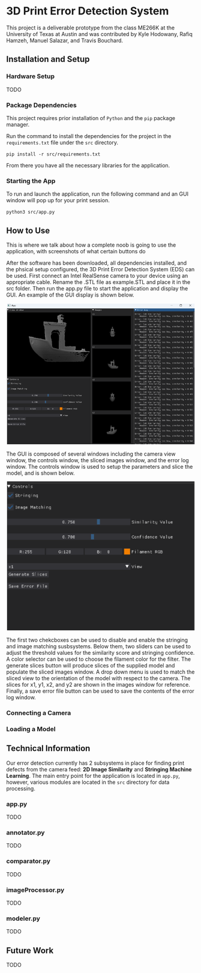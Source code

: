 # 3D Print Error Detection System

This project is a deliverable prototype from the class ME266K at the University of Texas at Austin and was contributed by Kyle Hodowany, Rafiq Hamzeh, Manuel Salazar, and Travis Bouchard.

## Installation and Setup

### Hardware Setup
TODO
### Package Dependencies
This project requires prior installation of `Python` and the `pip` package manager. 

Run the command to install the dependencies for the project in the `requirements.txt` file under the `src` directory.
```
pip install -r src/requirements.txt
```
From there you have all the necessary libraries for the application.

### Starting the App
To run and launch the application, run the following command and an GUI window will pop up for your print session.
```
python3 src/app.py
```

## How to Use

This is where we talk about how a complete noob is going to use the application, with screenshots of what certain buttons do

After the software has been downloaded, all dependencies installed, and the phsical setup configured, the 3D Print Error Detection System (EDS) can be used. First connect an Intel RealSense camera to your device using an appropriate cable. Rename the .STL file as example.STL and place it in the src folder. Then run the app.py file to start the application and display the GUI. An example of the GUI display is shown below.

<p align="center">
  <img src="docRes/GUI Full Image.png" alt="GUI Full Image" width="500" height="auto"/>
</p>

The GUI is composed of several windows including the camera view window, the controls window, the sliced images window, and the error log window. The controls window is used to setup the parameters and slice the model, and is shown below.

<p align="center">
  <img src="docRes/Control Panel Image.png" alt="Control Panel Image" width="500" height="auto"/>
</p>

The first two chekcboxes can be used to disable and enable the stringing and image matching susbsystems. Below them, two sliders can be used to adjust the threshold values for the similarity score and stringing confidence. A color selector can be used to choose the filament color for the filter. The generate slices button will produce slices of the supplied model and populate the sliced images window. A drop down menu is used to match the sliced view to the orientation of the model with respect to the camera. The slices for x1, y1, x2, and y2 are shown in the images window for reference. Finally, a save error file button can be used to save the contents of the error log window.

### Connecting a Camera

### Loading a Model


## Technical Information

Our error detection currently has 2 subsystems in place for finding print defects from the camera feed: **2D Image Similarity** and **Stringing Machine Learning**. The main entry point for the application is located in `app.py`, however, various modules are located in the `src` directory for data processing.

### app.py
TODO

### annotator.py
TODO

### comparator.py
TODO

### imageProcessor.py
TODO

### modeler.py
TODO

## Future Work
TODO
